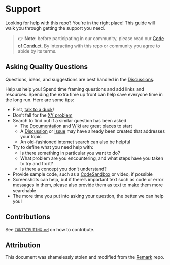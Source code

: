 # Support

Looking for help with this repo? You're in the right place!
This guide will walk you through getting the support you need.

> 👉 **Note**: before participating in our community,
> please read our [Code of Conduct][coc].
> By interacting with this repo or community
> you agree to abide by its terms.

## Asking Quality Questions

Questions, ideas, and suggestions are best handled
in the [Discussions][discussions].

Help us help you!
Spend time framing questions and add links and resources.
Spending the extra time up front can help save everyone time in the long run.
Here are some tips:

- First, [talk to a duck][rubberduck]!
- Don’t fall for the [XY problem][xy]
- Search to find out if a similar question has been asked
  - The [Documentation][docs] and [Wiki][wiki] are great places to start
  - A [Discussion][discussions] or [Issue][issues]
    may have already been created that addresses your topic
  - An old-fashioned internet search can also be helpful
- Try to define what you need help with:
  - Is there something in particular you want to do?
  - What problem are you encountering,
    and what steps have you taken to try and fix it?
  - Is there a concept you don’t understand?
- Provide sample code, such as a [CodeSandbox][sandbox] or video, if possible
- Screenshots can help, but if there’s important text
  such as code or error messages in them,
  please also provide them as text to make them more searchable
- The more time you put into asking your question, the better we can help you!

## Contributions

See [`CONTRIBUTING.md`][contrib] on how to contribute.

## Attribution

This document was shamelessly stolen and modified
from the [Remark][remark] repo.

<!-- Source Code URIs -->

[docs]: /docs
[coc]: /CODE_OF_CONDUCT.md
[contrib]: /CONTRIBUTING.md

<!-- GitHub Repo URIs -->

[discussions]: https://github.com/TaffarelJr/.template-NuGet/discussions
[issues]: https://github.com/TaffarelJr/.template-NuGet/issues
[wiki]: https://github.com/TaffarelJr/.template-NuGet/wiki

<!-- Public URIs -->

[remark]: https://github.com/remarkjs/.github/blob/main/support.md
[rubberduck]: https://rubberduckdebugging.com
[sandbox]: https://codesandbox.io
[xy]: https://meta.stackexchange.com/questions/66377/what-is-the-xy-problem/66378#66378
